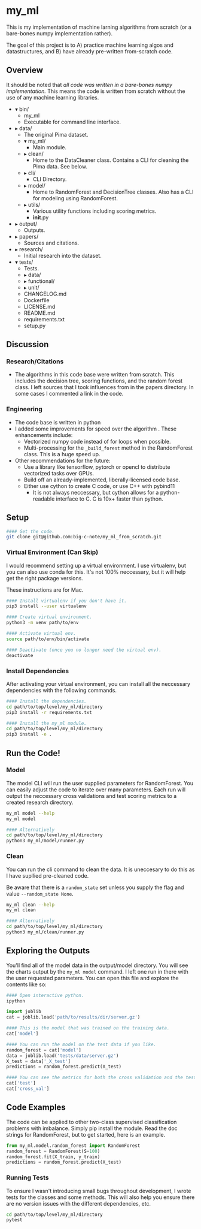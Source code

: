 # my_ml

This is my implementation of machine larning algorithms from scratch (or a bare-bones numpy implementation rather).

The goal of this project is to A) practice machine learning algos and datastructures, and B) have already pre-written from-scratch code.

## Overview

It should be noted that *all code was written in a bare-bones numpy
implementation.* This means the code is written from scratch without the use of
any machine learning libraries.


- ▾ bin/
    - my_ml       
	- Executable for command line interface.
- ▸ data/            
	- The original Pima dataset.
  - ▾ my_ml/      
	- Main module.
  - ▸ clean/         
	- Home to the DataCleaner class. Contains a CLI for cleaning the Pima data. See below.
  - ▸ cli/           
	- CLI Directory.
  - ▸ model/         
	- Home to RandomForest and DecisionTree classes. Also has a CLI for modeling using RandomForest.
  - ▸ utils/         
	- Various utility functions including scoring metrics.
    - __init__.py
- ▸ output/          
	- Outputs.
- ▸ papers/          
	- Sources and citations.
- ▸ research/        
	- Initial research into the dataset.
- ▾ tests/           
	- Tests.
  - ▸ data/
  - ▸ functional/
  - ▸ unit/
  - CHANGELOG.md
  - Dockerfile
  - LICENSE.md
  - README.md
  - requirements.txt
  - setup.py

## Discussion

### Research/Citations
- The algorithms in this code base were written from scratch. This includes
the decision tree, scoring functions, and the
random forest class. I left sources that I took influences from in the
papers directory. In some cases I commented a link in the code. 

### Engineering
- The code base is written in python
- I added some improvements for speed over the algorithm . These enhancements include:
    - Vectorized numpy code instead of for loops when possible.
    - Multi-processing for the ```_build_forest``` method in the RandomForest
    class. This is a huge speed up.
- Other recommendations for the future:
    - Use a library like tensorflow, pytorch or opencl to distribute vectorized
    tasks over GPUs.
    - Build off an already-implemented, liberally-licensed code base. 
    - Either use cython to create C code, or use C++ with pybind11 
        - It is not always neccessary, but cython allows for a python-readable
        interface to C. C is 10x+ faster than python.

## Setup

``` bash
#### Get the code.
git clone git@github.com:big-c-note/my_ml_from_scratch.git
```
### Virtual Environment (Can Skip)

I would recommend setting up a virtual environment. I use virtualenv, but you
can also use conda for this. It's not 100% neccessary, but it will help get the
right package versions. 

These instructions are for Mac.

``` bash
#### Install virtualenv if you don't have it.
pip3 install --user virtualenv

#### Create virtual environment.
python3 -m venv path/to/env

#### Activate virtual env.
source path/to/env/bin/activate

#### Deactivate (once you no longer need the virtual env).
deactivate
```

### Install Dependencies

After activating your virtual environment, you can install all the neccessary
dependencies with the following commands.

``` bash
#### Install the dependencies.
cd path/to/top/level/my_ml/directory
pip3 install -r requirements.txt

#### Install the my_ml module.
cd path/to/top/level/my_ml/directory
pip3 install -e .
```

## Run the Code!

### Model

The model CLI will run the user supplied parameters for RandomForest. You can easily
adjust the code to iterate over many parameters. Each run will output the
neccessary cross validations and test scoring metrics to a created research directory.

``` bash
my_ml model --help
my_ml model

#### Alternatively
cd path/to/top/level/my_ml/directory
python3 my_ml/model/runner.py
```
### Clean

You can run the cli command to clean the data. It is uneccesary to do this as
I have supllied pre-cleaned code. 

Be aware that there is a ```random_state``` set unless you supply the flag and
value ```--random_state None```.

``` bash
my_ml clean --help
my_ml clean

#### Alternatively
cd path/to/top/level/my_ml/directory
python3 my_ml/clean/runner.py
``` 

## Exploring the Outputs

You'll find all of the model data in the output/model directory. You will
see the charts output by the ```my_ml model``` command. I left one run
in there with the user requested parameters. You can open this file and explore
the contents like so:

``` python 
#### Open interactive python.
ipython 

import joblib
cat = joblib.load('path/to/results/dir/server.gz')

#### This is the model that was trained on the training data.
cat['model']

#### You can run the model on the test data if you like.
random_forest = cat['model']
data = joblib.load('tests/data/server.gz')
X_test = data['_X_test']
predictions = random_forest.predict(X_test)

#### You can see the metrics for both the cross validation and the test data.
cat['test']
cat['cross_val']
```

## Code Examples

The code can be applied to other two-class supervised classification problems
with imbalance. Simply pip install the module. Read the doc strings for
RandomForest, but to get started, here is an example.

``` python
from my_ml.model.random_forest import RandomForest
random_forest = RandomForest(S=100)
random_forest.fit(X_train, y_train)
predictions = random_forest.predict(X_test)
``` 
### Running Tests

To ensure I wasn't introducing small bugs throughout development, I wrote
tests for the classes and some methods. This will also help you ensure there
are no version issues with the different dependencies, etc.

``` bash
cd path/to/top/level/my_ml/directory
pytest
```
